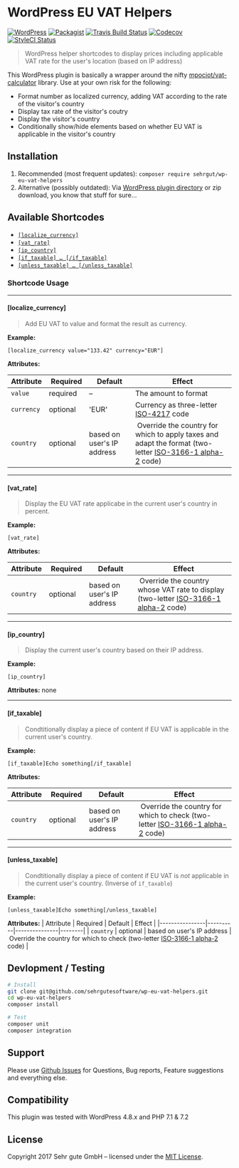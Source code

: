 # WordPress EU VAT Helpers

[![WordPress](https://img.shields.io/wordpress/v/wp-eu-vat-helpers.svg?style=flat-square)](https://wordpress.org/plugins/wp-eu-vat-helpers) [![Packagist](https://img.shields.io/packagist/v/sehrgut/wp-eu-vat-helpers.svg?style=flat-square)](https://packagist.org/packages/sehrgut/wp-eu-vat-helpers) [![Travis Build Status](https://img.shields.io/travis/sehrgutesoftware/wp-eu-vat-helpers/master.svg?style=flat-square)](https://travis-ci.org/sehrgutesoftware/wp-eu-vat-helpers) [![Codecov](https://img.shields.io/codecov/c/github/sehrgutesoftware/wp-eu-vat-helpers.svg?style=flat-square)](https://codecov.io/gh/sehrgutesoftware/wp-eu-vat-helpers) [![StyleCI Status](https://styleci.io/repos/66555789/shield)](https://styleci.io/repos/66555789)

> WordPress helper shortcodes to display prices including applicable VAT rate for the user's location (based on IP address)

This WordPress plugin is basically a wrapper around the nifty [mpociot/vat-calculator](https://github.com/mpociot/vat-calculator) library. Use at your own risk for the following:

- Format number as localized currency, adding VAT according to the rate of the visitor's country
- Display tax rate of the visitor's coutry
- Display the visitor's country
- Conditionally show/hide elements based on whether EU VAT is applicable in the visitor's country


## Installation

1. Recommended (most frequent updates): `composer require sehrgut/wp-eu-vat-helpers`
2. Alternative (possibly outdated): Via [WordPress plugin directory](https://wordpress.org/plugins/wp-eu-vat-helpers/) or zip download, you know that stuff for sure…


## Available Shortcodes

- [`[localize_currency]`](#localize_currency)
- [`[vat_rate]`](#vat_rate)
- [`[ip_country]`](#ip_country)
- [`[if_taxable] … [/if_taxable]`](#if_taxable)
- [`[unless_taxable] … [/unless_taxable]`](#unless_taxable)

### Shortcode Usage

---

#### [localize_currency]

> Add EU VAT to value and format the result as currency.

**Example:**
```
[localize_currency value="133.42" currency="EUR"]
```

**Attributes:**

| Attribute      | Required | Default       | Effect |
|----------------|----------|---------------|--------|
| `value`        | required | –             | The amount to format |
| `currency`     | optional | 'EUR'         | Currency as three-letter [ISO-4217](https://en.wikipedia.org/wiki/ISO_4217) code |
| `country`      | optional | based on user's IP address | Override the country for which to apply taxes and adapt the format (two-letter [ISO-3166-1 alpha-2](https://en.wikipedia.org/wiki/ISO_3166-1_alpha-2) code) |

---

#### [vat_rate]

> Display the EU VAT rate applicabe in the current user's country in percent.

**Example:**
```
[vat_rate]
```

**Attributes:**

| Attribute      | Required | Default       | Effect |
|----------------|----------|---------------|--------|
| `country`      | optional | based on user's IP address | Override the country whose VAT rate to display (two-letter [ISO-3166-1 alpha-2](https://en.wikipedia.org/wiki/ISO_3166-1_alpha-2) code) |

---

#### [ip_country]

> Display the current user's country based on their IP address.

**Example:**
```
[ip_country]
```

**Attributes:** none

---

#### [if_taxable]

> Condtitionally display a piece of content if EU VAT is applicable in the current user's country.

**Example:**
```
[if_taxable]Echo something[/if_taxable]
```

**Attributes:**

| Attribute      | Required | Default       | Effect |
|----------------|----------|---------------|--------|
| `country`      | optional | based on user's IP address | Override the country for which to check (two-letter [ISO-3166-1 alpha-2](https://en.wikipedia.org/wiki/ISO_3166-1_alpha-2) code) |

---

#### [unless_taxable]

> Condtitionally display a piece of content if EU VAT is *not* applicable in the current user's country. (Inverse of `if_taxable`)

**Example:**
```
[unless_taxable]Echo something[/unless_taxable]
```

**Attributes:**
| Attribute      | Required | Default       | Effect |
|----------------|----------|---------------|--------|
| `country`      | optional | based on user's IP address | Override the country for which to check (two-letter [ISO-3166-1 alpha-2](https://en.wikipedia.org/wiki/ISO_3166-1_alpha-2) code) |

## Devlopment / Testing

```bash
# Install
git clone git@github.com/sehrgutesoftware/wp-eu-vat-helpers.git
cd wp-eu-vat-helpers
composer install

# Test
composer unit
composer integration
```

## Support

Please use [Github Issues](https://github.com/sehrgutesoftware/wp-eu-vat-helpers/issues) for Questions, Bug reports, Feature suggestions and everything else.

## Compatibility

This plugin was tested with WordPress 4.8.x and PHP 7.1 & 7.2

## License

Copyright 2017 Sehr gute GmbH – licensed under the [MIT License](LICENSE.md).
